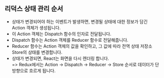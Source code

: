 리덕스 상태 관리 순서  
---

- 상태가 변경되어야 하는 이벤트가 발생하면, 변경될 상태에 대한 정보가 담긴 Action 객체가 생성됩니다.
- 이 Action 객체는 Dispatch 함수의 인자로 전달됩니다.
- Dispatch 함수는 Action 객체를 Reducer 함수로 전달해줍니다.
- Reducer 함수는 Action 객체의 값을 확인하고, 그 값에 따라 전역 상태 저장소 Store의 상태를 변경합니다.
- 상태가 변경되면, React는 화면을 다시 렌더링 합니다. <br>
=> Redux에서는 Action → Dispatch → Reducer → Store 순서로 데이터가 단방향으로 흐르게 됩니다.

